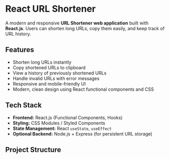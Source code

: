 # React URL Shortener

A modern and responsive **URL Shortener web application** built with **React.js**. Users can shorten long URLs, copy them easily, and keep track of URL history.

## Features

- Shorten long URLs instantly
- Copy shortened URLs to clipboard
- View a history of previously shortened URLs
- Handle invalid URLs with error messages
- Responsive and mobile-friendly UI
- Modern, clean design using React functional components and CSS

## Tech Stack

- **Frontend:** React.js (Functional Components, Hooks)  
- **Styling:** CSS Modules / Styled Components  
- **State Management:** React `useState`, `useEffect`  
- **Optional Backend:** Node.js + Express (for persistent URL storage)

## Project Structure

